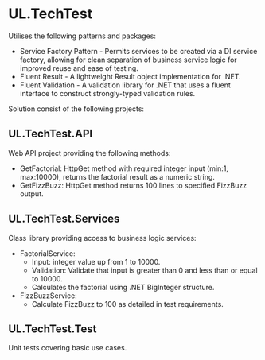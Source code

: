# UL.TechTest
Utilises the following patterns and packages:
- Service Factory Pattern - Permits services to be created via a DI service factory, allowing for clean separation of business service logic for improved reuse and ease of testing.
- Fluent Result - A lightweight Result object implementation for .NET.
- Fluent Validation - A validation library for .NET that uses a fluent interface to construct strongly-typed validation rules.

Solution consist of the following projects:

## UL.TechTest.API
Web API project providing the following methods:
  - GetFactorial: HttpGet method with required integer input (min:1, max:10000), returns the factorial result as a numeric string.
  - GetFizzBuzz: HttpGet method returns 100 lines to specified FizzBuzz output.

## UL.TechTest.Services
Class library providing access to business logic services:
  - FactorialService:
    - Input: integer value up from 1 to 10000.
    - Validation: Validate that input is greater than 0 and less than or equal to 10000.
    - Calculates the factorial using .NET BigInteger structure.
  - FizzBuzzService:
    - Calculate FizzBuzz to 100 as detailed in test requirements.

## UL.TechTest.Test
Unit tests covering basic use cases.
